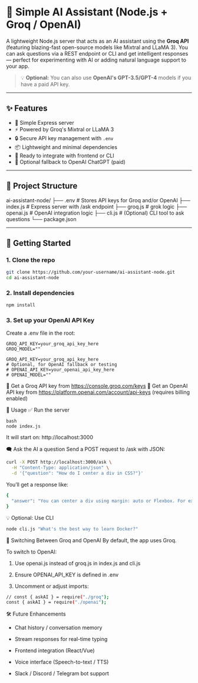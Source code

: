 # 🤖 Simple AI Assistant (Node.js + Groq / OpenAI)

A lightweight Node.js server that acts as an AI assistant using the **Groq API** (featuring blazing-fast open-source models like Mixtral and LLaMA 3). You can ask questions via a REST endpoint or CLI and get intelligent responses — perfect for experimenting with AI or adding natural language support to your app.


> 💡 **Optional:** You can also use **OpenAI's GPT-3.5/GPT-4** models if you have a paid API key.

---

## ✨ Features

- 🚀 Simple Express server
- ⚡ Powered by Groq's Mixtral or LLaMA 3
- 🔒 Secure API key management with `.env`
- 📦 Lightweight and minimal dependencies
- 🧪 Ready to integrate with frontend or CLI
- 🔄 Optional fallback to OpenAI ChatGPT (paid)

---

## 📁 Project Structure

ai-assistant-node/
├── .env # Stores API keys for Groq and/or OpenAI
├── index.js # Express server with /ask endpoint
├── groq.js # grok logic
├── openai.js # OpenAI integration logic
├── cli.js # (Optional) CLI tool to ask questions
└── package.json


---

## 🚀 Getting Started

### 1. Clone the repo

```bash
git clone https://github.com/your-username/ai-assistant-node.git
cd ai-assistant-node
```

### 2. Install dependencies
```bash
npm install
```

### 3. Set up your OpenAI API Key
Create a .env file in the root:
```
GROQ_API_KEY=your_groq_api_key_here
GROQ_MODEL=""

GROQ_API_KEY=your_groq_api_key_here
# Optional, for OpenAI fallback or testing
# OPENAI_API_KEY=your_openai_api_key_here
# OPENAI_MODEL=""
```
🔑 Get a Groq API key from https://console.groq.com/keys
🔑 Get an OpenAI API key from https://platform.openai.com/account/api-keys (requires billing enabled)

🧪 Usage
✅ Run the server
```
bash
node index.js
```

It will start on:
http://localhost:3000

🗨️ Ask the AI a question
Send a POST request to /ask with JSON:
```bash
curl -X POST http://localhost:3000/ask \
  -H "Content-Type: application/json" \
  -d '{"question": "How do I center a div in CSS?"}'
```

You’ll get a response like:
```bash
{
  "answer": "You can center a div using margin: auto or Flexbox. For example: ..."
}
```

💡 Optional: Use CLI
```bash
node cli.js "What's the best way to learn Docker?"
```

🔄 Switching Between Groq and OpenAI
By default, the app uses Groq.

To switch to OpenAI:

1. Use openai.js instead of groq.js in index.js and cli.js

2. Ensure OPENAI_API_KEY is defined in .env

3. Uncomment or adjust imports:

```bash
// const { askAI } = require("./groq");
const { askAI } = require("./openai");
```

🛠️ Future Enhancements
- Chat history / conversation memory

- Stream responses for real-time typing

- Frontend integration (React/Vue)

- Voice interface (Speech-to-text / TTS)

- Slack / Discord / Telegram bot support


